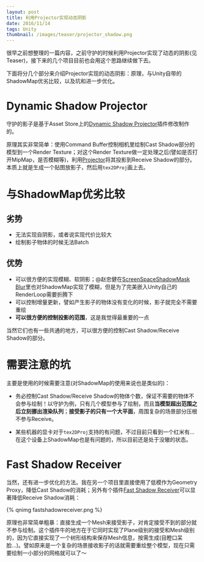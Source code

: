 ```yaml
---
layout: post
title: 利用Projector实现动态阴影
date: 2016/11/14
tags: Unity
thumbnail: /images/teaser/projector_shadow.png
---
```


很早之前想整理的一篇内容，之前守护的时候利用Projector实现了动态的阴影(见Teaser)，接下来的几个项目目前也会用这个思路继续做下去。

<!--more-->

下面将分几个部分来介绍Projector实现的动态阴影：原理，与Unity自带的ShadowMap优劣比较，以及坑和进一步优化。

# Dynamic Shadow Projector

守护的影子是基于Asset Store上的[Dynamic Shadow Projector](https://www.assetstore.unity3d.com/en/#!/content/35558)插件修改制作的。

原理其实非常简单：使用Command Buffer控制相机里绘制Cast Shadow部分的模型到一个Render Texture；对这个Render Texture做一定处理之后(譬如是否打开MipMap，是否模糊等)，利用[Projector](https://docs.unity3d.com/Manual/class-Projector.html)将其投影到Receive Shadow的部分。本质上就是生成一个贴图放影子，然后用`tex2DProj`画上去。

# 与ShadowMap优劣比较

## 劣势

- 无法实现自阴影，或者说实现代价比较大
- 绘制影子物体的时候无法Batch

## 优势

- 可以很方便的实现模糊、软阴影；@赵忠健在[ScreenSpaceShadowMask Blur](http://blog.uwa4d.com/archives/ScreenSpaceShadowMaskBlur.html)里也对ShadowMap实现了模糊，但是为了完美嵌入Unity自己的RenderLoop需要折腾下
- 可以控制增量更新，譬如产生影子的物体没有变化的时候，影子就完全不需要重绘
- **可以很方便的控制投影的范围**，这是我觉得最重要的一点

当然它们也有一些共通的地方，可以很方便的控制Cast Shadow/Receive Shadow的部分。

# 需要注意的坑

主要是使用的时候需要注意(对ShadowMap的使用来说也是类似的)：

- 务必控制Cast Shadow/Receive Shadow的物体个数，保证不需要的物体不会参与绘制！以守护为例，只有几个模型参与了绘制，而且**当模型超出范围之后立刻挪出渲染队列**；**接受影子的只有一个大平面**，周围复杂的场景部分压根不参与Receive。

- 某些机器的显卡对于`tex2DProj`支持的有问题，不过目前只看到一个红米有...在这个设备上ShadowMap也是有问题的，所以目前还是处于没辙的状态。

# Fast Shadow Receiver

当然，还有进一步优化的方法。我在另一个项目里直接使用了低模作为Geometry Proxy，降低Cast Shadow的消耗；另外有个插件[Fast Shadow Receiver](https://www.assetstore.unity3d.com/en/#!/content/20094)可以显著降低Receive Shadow消耗：

{% qnimg fastshadowreceiver.png %}

原理也非常简单粗暴：直接生成一个Mesh来接受影子，对肯定接受不到的部分就不参与绘制。这个插件牛的地方在于它同时实现了Plane级别的接受和Mesh级别的，因为它直接实现了一个树形结构来保存Mesh信息，按需生成(目瞪口呆脸...)。譬如原来是一个复杂的场景接收影子的话就需要重绘整个模型，现在只需要绘制一小部分的网格就可以了～